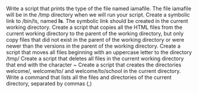 Write a script that prints the type of the file named iamafile. The file iamafile will be in the /tmp directory when we will run your script.
Create a symbolic link to /bin/ls, named __ls__. The symbolic link should be created in the current working directory.
Create a script that copies all the HTML files from the current working directory to the parent of the working directory, but only copy files that did not exist in the parent of the working directory or were newer than the versions in the parent of the working directory.
Create a script that moves all files beginning with an uppercase letter to the directory /tmp/
Create a script that deletes all files in the current working directory that end with the character ~
Create a script that creates the directories welcome/, welcome/to/ and welcome/to/school in the current directory.
Write a command that lists all the files and directories of the current directory, separated by commas (,)
